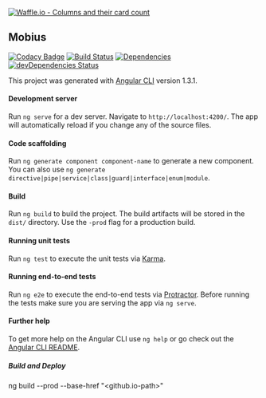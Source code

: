 [![Waffle.io - Columns and their card count](https://badge.waffle.io/akshatamohanty/mobius_v2.0.png?columns=all)](https://waffle.io/akshatamohanty/mobius_v2.0?utm_source=badge)
## Mobius 
[![Codacy Badge](https://api.codacy.com/project/badge/Grade/ed1412eb9a4549c59e5f08aace8c77f7)](https://www.codacy.com/app/akshatamohanty/mobius_v2.0?utm_source=github.com&amp;utm_medium=referral&amp;utm_content=akshatamohanty/mobius_v2.0&amp;utm_campaign=Badge_Grade)
[![Build Status](https://travis-ci.org/akshatamohanty/mobius_v2.0.svg?branch=master)](https://travis-ci.org/akshatamohanty/mobius_v2.0)
[![Dependencies](https://david-dm.org/akshatamohanty/mobius_v2.svg)](https://david-dm.org/akshatamohanty/mobius_v2.svg)
[![devDependencies Status](https://david-dm.org/akshatamohanty/mobius_v2.0/dev-status.svg)](https://david-dm.org/akshatamohanty/mobius_v2.0?type=dev)

This project was generated with [Angular CLI](https://github.com/angular/angular-cli) version 1.3.1.

#### Development server

Run `ng serve` for a dev server. Navigate to `http://localhost:4200/`. The app will automatically reload if you change any of the source files.

#### Code scaffolding

Run `ng generate component component-name` to generate a new component. You can also use `ng generate directive|pipe|service|class|guard|interface|enum|module`.

#### Build

Run `ng build` to build the project. The build artifacts will be stored in the `dist/` directory. Use the `-prod` flag for a production build.

#### Running unit tests

Run `ng test` to execute the unit tests via [Karma](https://karma-runner.github.io).

#### Running end-to-end tests

Run `ng e2e` to execute the end-to-end tests via [Protractor](http://www.protractortest.org/).
Before running the tests make sure you are serving the app via `ng serve`.

#### Further help

To get more help on the Angular CLI use `ng help` or go check out the [Angular CLI README](https://github.com/angular/angular-cli/blob/master/README.md).



##### Build and Deploy
ng build --prod --base-href "<github.io-path>"